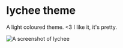 # lychee theme

A light coloured theme. <3
I like it, it's pretty.

![A screenshot of lychee](https://chee.party/s/nelik/qahew.png)
